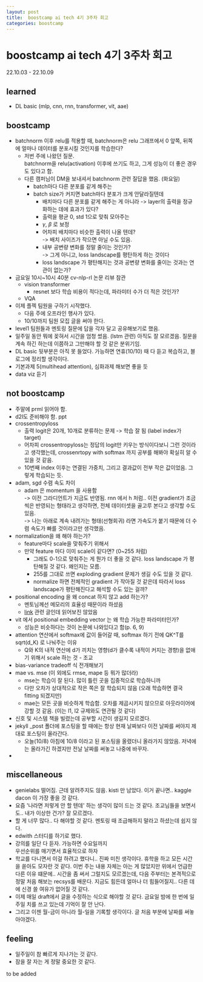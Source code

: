 ```yaml
---
layout: post
title:  boostcamp ai tech 4기 3주차 회고
categories: boostcamp
---
```


# boostcamp ai tech 4기 3주차 회고
22.10.03 - 22.10.09
## learned
- DL basic (mlp, cnn, rnn, transformer, vit, aae)

## boostcamp
- batchnorm 이후 relu를 적용할 때, batchnorm은 relu 그래프에서 0 앞쪽, 뒤쪽에 얼마나 데이터를 분포시킬 것인지를 학습한다?
  - 저번 주에 나왔던 질문.  
  batchnorm을 relu(activation) 이후에 쓰기도 하고, 그게 성능이 더 좋은 경우도 있다고 함.
  - 다른 캠퍼님이 DM을 보내셔서 batchnorm 관련 질답을 했음. (화요일)
    - batch마다 다른 분포를 같게 해주는
    - batch size가 커지면 batch마다 분포가 크게 안달라질텐데  
      - 배치마다 다른 분포를 같게 해주는 게 아니라 -> layer의 출력을 정규화하는 데에 효과가 있다?  
      - 출력을 평균 0, std 1으로 맞춰 모아주는  
      - $\gamma$, $\beta$ 로 보정 
      - 어차피 배치마다 비슷한 출력이 나올 텐데?  
      -> 배치 사이즈가 작으면 아닐 수도 있음.
      - 내부 공변량 변화를 정말 줄이는 것인가?  
      -> 그게 아니고, loss landscape를 평탄하게 하는 것이다
      - loss landscape 가 평탄해지는 것과 공변량 변화를 줄이는 것과는 연관이 없는가?
- 금요일 10시~10시 40분 cv-nlp-rl 논문 리뷰 참관
  - vision transformer
    - resnet 보다 학습 비용이 적다는데, 파라미터 수가 더 적은 것인가?
  - VQA
- 이제 플젝 팀원을 구하기 시작했다.
  - 다음 주에 오프라인 행사가 있다.
  - 10/10까지 팀원 모집 글을 써야 한다.
- level1 팀원들과 멘토링 질문에 답을 각자 달고 공유해보기로 했음.
- 일주일 동안 뭐에 꽂혀서 시간을 엄청 썼음. (lstm 관련) 아직도 잘 모르겠음. 질문을 계속 하긴 하는데 이쯤하고 그만해야 할 것 같은 분위기임.
- DL basic 뒷부분은 아직 못 들었다. 가능하면 연휴(10/10) 때 다 듣고 복습하고, 블로그에 정리할 생각이다.
- 기본과제 5(multihead attention), 심화과제 해보면 좋을 듯
- data viz 듣기

## not boostcamp
- 주말에 prml 읽어야 함.
- d2l도 준비해야 함. ppt
- crossentropyloss
  - 출력 logit은 20개, 10개로 분류하는 문제 -> 학습 잘 됨 (label index가 target)
  - 어차피 crossentropyloss는 정답의 logit만 키우는 방식이다보니 그런 것이라고 생각했는데, crossenrtopy with softmax 까지 공부를 해봐야 확실히 알 수 있을 것 같음.
  - 10번째 index 이후는 연결된 가중치, 그리고 결과값이 전부 작은 값이었음. 그렇게 학습되는 듯.
- adam, sgd 수렴 속도 차이
  - adam 은 momentum 을 사용함  
  -> 이전 그라디언트가 지금도 반영됨. rnn 에서 h 처럼.. 이전 gradient가 조금씩은 반영되는 형태라고 생각하면, 전체 데이터셋을 골고루 본다고 생각할 수도 있음.  
  -> 나는 아래로 계속 내려가는 형태(선형회귀) 라면 가속도가 붙기 때문에 더 수렴 속도가 빠를 것이라고만 생각했음.
- normalization을 왜 해야 하는가?
  - feature마다 scale을 맞춰주기 위해서
  - 만약 feature 마다 이미 scale이 같다면? (0~255 처럼)
    - 그래도 0-1으로 맞춰주는 게 뭔가 더 좋을 것 같다. loss landscape 가 평탄해질 것 같다. 왜인지는 모름.
    - 255를 그대로 쓰면 exploding gradient 문제가 생길 수도 있을 것 같다.
    - normalize 하면 전체적인 gradient 가 작아질 것 같은데 따라서 loss landscape가 평탄해진다고 해석할 수도 있는 걸까?
- positional encoding 을 왜 concat 하지 않고 add 하는가?
  - 멘토님께선 메모리의 효율성 때문이라 하셨음
  - [link](https://github.com/tensorflow/tensor2tensor/issues/1591) 관련 글인데 읽어보진 않았음
- vit 에서 positional embedding vector 는 왜 학습 가능한 파라미터인가?
  - 성능은 비슷하다는 것이 논문에 나와있다고 함(p. 6, 9)
- attention 연산에서 softmax에 값이 들어갈 때, softmax 하기 전에 QK^T를 sqrt(d_K) 로 나눠주는 이유
  - Q와 K의 내적 연산에 d가 끼치는 영향(d가 클수록 내적이 커지는 경향)을 없애기 위해서 scale 하는 것 - 조교
- bias-variance tradeoff 식 전개해보기
- mae vs. mse (이 외에도 rmse, mape 등 뭐가 많더라)
  - mse는 학습이 잘 된다. 많이 틀린 곳을 집중적으로 학습하니까
  - 다만 오차가 상대적으로 작은 쪽은 잘 학습되지 않음 (오래 학습하면 결국 fitting 되겠지만)
  - mae는 모든 곳을 비슷하게 학습함. 오차를 제곱시키지 않으므로 아웃라이어에 강할 것 같음. (이는 l1, l2 규제와도 연관될 것 같다)
- 신호 및 시스템 책을 빌렸는데 공부할 시간이 생길지 모르겠다.
- jekyll _post 폴더에 포스팅을 할 때에는 항상 현재 날짜보다 이전 날짜를 써야지 제대로 포스팅이 올라간다.
  - 오늘(10/8) 아침에 10/8 이라고 된 포스팅을 올렸더니 올라가지 않았음. 저녁에는 올라가긴 하겠지만 전날 날짜를 써놓고 나중에 바꾸자.
- 

## miscellaneous
- genielabs 떨어짐. 근데 알려주지도 않음. kisti 만 남았다. 이거 끝나면.. kaggle dacon 이 가장 좋을 것 같다.
- 요즘 '나라면 저렇게 안 할 텐데' 하는 생각이 많이 드는 것 같다. 조교님들을 보면서도.. 내가 이상한 건가? 잘 모르겠다.
- 할 게 너무 많다.. 다 해야할 것 같다. 멘토링 때 조급해하지 말라고 하셨는데 쉽지 않다.
- edwith 스터디를 하기로 했다.
- 강의를 일단 다 듣자. 가능하면 수요일까지  
우선순위를 매기면서 효율적으로 하자
- 학교를 다니면서 이걸 하려고 했다니.. 진짜 미친 생각이다. 휴학을 하고 모든 시간을 쏟아도 모자란 것 같다. 이번 주는 내용 자체는 아는 게 많았지만 위에서 언급한 다른 이유 떄문에.. 시간을 좀 써서 그럴지도 모르겠는데, 다음 주부터는 본격적으로 정말 처음 해보는 recsys를 배운다. 지금도 힘든데 얼마나 더 힘들어질지.. 다른 데에 신경 쓸 여유가 없어질 것 같다.
- 이제 매일 draft에서 글을 수정하는 식으로 해야할 것 같다. 금요일 밤에 한 번에 일주일 치를 쓰고 있는데 기억이 잘 안 난다.
- 그리고 이젠 월-금이 아니라 월-일을 기록할 생각이다. 글 처음 부분에 날짜를 써놓아야겠다.

## feeling
- 일주일이 참 빠르게 지나가는 것 같다.
- 잠을 잘 자는 게 정말 중요한 것 같다.  

to be added
